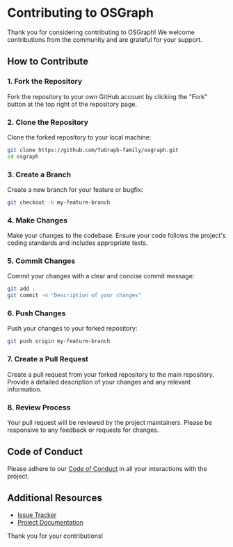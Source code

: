 # Contributing to OSGraph

Thank you for considering contributing to OSGraph! We welcome contributions from the community and are grateful for your support.

## How to Contribute

### 1. Fork the Repository
Fork the repository to your own GitHub account by clicking the "Fork" button at the top right of the repository page.

### 2. Clone the Repository
Clone the forked repository to your local machine:
```bash
git clone https://github.com/TuGraph-family/osgraph.git
cd osgraph
```

### 3. Create a Branch
Create a new branch for your feature or bugfix:
```bash
git checkout -b my-feature-branch
```

### 4. Make Changes
Make your changes to the codebase. Ensure your code follows the project's coding standards and includes appropriate tests.

### 5. Commit Changes
Commit your changes with a clear and concise commit message:
```bash
git add .
git commit -m "Description of your changes"
```

### 6. Push Changes
Push your changes to your forked repository:
```bash
git push origin my-feature-branch
```

### 7. Create a Pull Request
Create a pull request from your forked repository to the main repository. Provide a detailed description of your changes and any relevant information.

### 8. Review Process
Your pull request will be reviewed by the project maintainers. Please be responsive to any feedback or requests for changes.

## Code of Conduct
Please adhere to our [Code of Conduct](../CODE_OF_CONDUCT.md) in all your interactions with the project.

## Additional Resources
- [Issue Tracker](https://github.com/TuGraph-family/osgraph/issues)
- [Project Documentation](../docs)

Thank you for your contributions!
